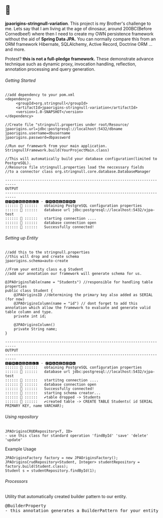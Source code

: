 # 🦖 
<b>jpaorigins-stringnull-variation</b>.
This project is my Brother's challenge to me. Lets say that I am living at the age of dinosaur, around 200BC(Before Cornedbeef) where then I need to create my OWN persistence framework without the aid of <b>Spring Data JPA.</b> You can normally compare this from an ORM framework Hibernate, SQLAlchemy, Active Record, Doctrine ORM ... and more.
<p></p>
Protest? <b>this is not a full-pledge framework.</b> These demonstrate advance technique such as dynamic proxy, invocation handling, reflection, annotation processing and query generation.



###### Getting Started 

    //add dependency to your pom.xml
    <dependency>
         <groupId>org.stringnull</groupId>
         <artifactId>jpaorigins-stringnull-variation</artifactId>
         <version>1.0-SNAPSHOT</version>
    </dependency>

<p></p>

    //Create file "stringnull.properties under root/Resource/
    jpaorigins.url=jdbc:postgresql://localhost:5432/dbname
    jpaorigins.username=dbusername
    jpaorigins.password=dbpassword

<p></p>

    //Run our framework from your main application. 
    StringnullFramework.build(YourProjectMain.class)

    //This will automatically build your database configuration(limited to PostgreSQL).
    //Resource file stringnull.properties load the neccessary fields 
    //to a connector class org.stringnull.core.database.DatabaseManager

    ---------------------------------------------------------------------------
    OUTPUT
    ---------------------------------------------------------------------------
    🆂🆃🆁🅸🅽🅶🅽🆄🅻🅻 - 🅵🆁🅰🅼🅴🆆🅾🆁🅺
    :::::: 🦖 ::::::   obtaining PostgreSQL configuration properties
    :::::: 🦖 ::::::   database url jdbc:postgresql://localhost:5432/xjpa-test
    :::::: 🦖 ::::::   starting connection ....
    :::::: 🦖 ::::::   database connection open
    :::::: 🦖 ::::::   Successfully connected!


###### Setting up Entity
    //add this to the stringnull.properties
    //this will drop and create schema
    jpaorigins.schema=auto-create

    //From your entity class e.g Student 
    //add our annotation our framework will generate schema for us. 
    
    @JPAOriginsTable(name = "Students") //responsible for handling table properties
    public class Student {
        @JPAOriginsID //determining the primary key also added as SERIAL (for now)
        @JPAOriginsColumn(name = "id") // dont forget to add this annotation which allow the framework to evaluate and generate valid table column and type.
        private int id;

        @JPAOriginsColumn()
        private String name;
    }

    ---------------------------------------------------------------------------
    OUTPUT
    ---------------------------------------------------------------------------
    🆂🆃🆁🅸🅽🅶🅽🆄🅻🅻 - 🅵🆁🅰🅼🅴🆆🅾🆁🅺
    :::::: 🦖 ::::::   obtaining PostgreSQL configuration properties
    :::::: 🦖 ::::::   database url jdbc:postgresql://localhost:5432/xjpa-test
    :::::: 🦖 ::::::   startitng connection ....
    :::::: 🦖 ::::::   database connection open
    :::::: 🦖 ::::::   Successfully connected!
    :::::: 🦖 ::::::   starting schema creator...
    :::::: 🦖 ::::::   ✔️table dropped -> Students
    :::::: 🦖 ::::::   ✔️created table -> CREATE TABLE Students( id SERIAL PRIMARY KEY, name VARCHAR);


###### Using repository

    JPAOriginsCRUDRepository<T, ID>
    - use this class for standard operation 'findById' 'save' 'delete' 'update'

Example Usage

    JPAOriginsFactory factory = new JPAOriginsFactory();
    JPAOriginsCrudRepository<Student, Integer> studentRepository = factory.build(Student.class);
    Student s = studentRepository.findById(1);


###### Processors 
Utility that automatically created builder pattern to our entity. 
<pre>
@BuilderProperty
- this annotation generates a BuilderPattern for your entity.
</pre>

